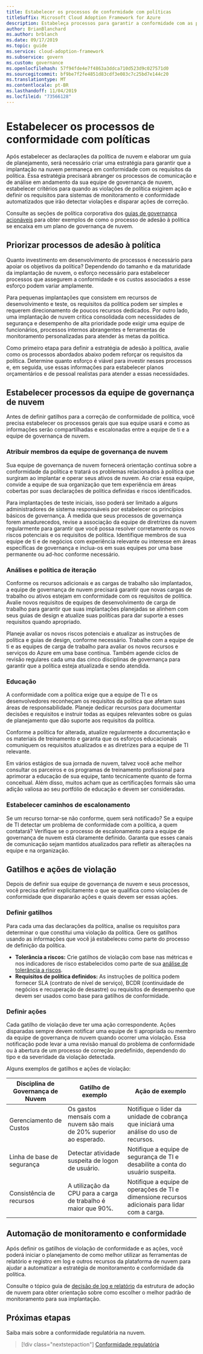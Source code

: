 ```yaml
---
title: Estabelecer os processos de conformidade com políticas
titleSuffix: Microsoft Cloud Adoption Framework for Azure
description: Estabeleça processos para garantir a conformidade com as políticas corporativas.
author: BrianBlanchard
ms.author: brblanch
ms.date: 09/17/2019
ms.topic: guide
ms.service: cloud-adoption-framework
ms.subservice: govern
ms.custom: governance
ms.openlocfilehash: 57f94fde4e7f4863a3ddca710d523d9c027571d0
ms.sourcegitcommit: bf9be7f2fe4851d83cdf3e083c7c25bd7e144c20
ms.translationtype: MT
ms.contentlocale: pt-BR
ms.lasthandoff: 11/04/2019
ms.locfileid: "73566128"
---
```

<!-- markdownlint-disable MD026 -->

# <a name="establish-policy-adherence-processes"></a>Estabelecer os processos de conformidade com políticas

Após estabelecer as declarações da política de nuvem e elaborar um guia de planejamento, será necessário criar uma estratégia para garantir que a implantação na nuvem permaneça em conformidade com os requisitos da política. Essa estratégia precisará abranger os processos de comunicação e de análise em andamento da sua equipe de governança de nuvem, estabelecer critérios para quando as violações de política exigirem ação e definir os requisitos para sistemas de monitoramento e conformidade automatizados que irão detectar violações e disparar ações de correção.

Consulte as seções de política corporativa dos [guias de governança acionáveis](../guides/index.md) para obter exemplos de como o processo de adesão à política se encaixa em um plano de governança de nuvem.

## <a name="prioritize-policy-adherence-processes"></a>Priorizar processos de adesão à política

Quanto investimento em desenvolvimento de processos é necessário para apoiar os objetivos da política? Dependendo do tamanho e da maturidade da implantação de nuvem, o esforço necessário para estabelecer processos que assegurem a conformidade e os custos associados a esse esforço podem variar amplamente.

Para pequenas implantações que consistem em recursos de desenvolvimento e teste, os requisitos da política podem ser simples e requerem direcionamento de poucos recursos dedicados. Por outro lado, uma implantação de nuvem crítica consolidada com necessidades de segurança e desempenho de alta prioridade pode exigir uma equipe de funcionários, processos internos abrangentes e ferramentas de monitoramento personalizadas para atender às metas da política.

Como primeiro etapa para definir a estratégia de adesão à política, avalie como os processos abordados abaixo podem reforçar os requisitos da política. Determine quanto esforço é viável para investir nesses processos e, em seguida, use essas informações para estabelecer planos orçamentários e de pessoal realistas para atender a essas necessidades.

## <a name="establish-cloud-governance-team-processes"></a>Estabelecer processos da equipe de governança de nuvem

Antes de definir gatilhos para a correção de conformidade de política, você precisa estabelecer os processos gerais que sua equipe usará e como as informações serão compartilhadas e escalonadas entre a equipe de ti e a equipe de governança de nuvem.

### <a name="assign-cloud-governance-team-members"></a>Atribuir membros da equipe de governança de nuvem

Sua equipe de governança de nuvem fornecerá orientação contínua sobre a conformidade da política e tratará os problemas relacionados à política que surgiram ao implantar e operar seus ativos de nuvem. Ao criar essa equipe, convide a equipe de sua organização que tem experiência em áreas cobertas por suas declarações de política definidas e riscos identificados.

Para implantações de teste iniciais, isso poderá ser limitado a alguns administradores de sistema responsáveis por estabelecer os princípios básicos de governança. À medida que seus processos de governança forem amadurecedos, revise a associação da equipe de diretrizes da nuvem regularmente para garantir que você possa resolver corretamente os novos riscos potenciais e os requisitos de política. Identifique membros de sua equipe de ti e de negócios com experiência relevante ou interesse em áreas específicas de governança e inclua-os em suas equipes por uma base permanente ou ad-hoc conforme necessário.

### <a name="reviews-and-policy-iteration"></a>Análises e política de iteração

Conforme os recursos adicionais e as cargas de trabalho são implantados, a equipe de governança de nuvem precisará garantir que novas cargas de trabalho ou ativos estejam em conformidade com os requisitos de política. Avalie novos requisitos de equipes de desenvolvimento de carga de trabalho para garantir que suas implantações planejadas se alinhem com seus guias de design e atualize suas políticas para dar suporte a esses requisitos quando apropriado.

Planeje avaliar os novos riscos potenciais e atualizar as instruções de política e guias de design, conforme necessário. Trabalhe com a equipe de ti e as equipes de carga de trabalho para avaliar os novos recursos e serviços do Azure em uma base contínua. Também agende ciclos de revisão regulares cada uma das cinco disciplinas de governança para garantir que a política esteja atualizada e sendo atendida.

### <a name="education"></a>Educação

A conformidade com a política exige que a equipe de TI e os desenvolvedores reconheçam os requisitos da política que afetam suas áreas de responsabilidade. Planeje dedicar recursos para documentar decisões e requisitos e instruir todas as equipes relevantes sobre os guias de planejamento que dão suporte aos requisitos da política.

Conforme a política for alterada, atualize regularmente a documentação e os materiais de treinamento e garanta que os esforços educacionais comuniquem os requisitos atualizados e as diretrizes para a equipe de TI relevante.

Em vários estágios de sua jornada de nuvem, talvez você ache melhor consultar os parceiros e os programas de treinamento profissional para aprimorar a educação de sua equipe, tanto tecnicamente quanto de forma conceitual. Além disso, muitos acham que as certificações formais são uma adição valiosa ao seu portfólio de educação e devem ser consideradas.

### <a name="establish-escalation-paths"></a>Estabelecer caminhos de escalonamento

Se um recurso tornar-se não conforme, quem será notificado? Se a equipe de TI detectar um problema de conformidade com a política, a quem contatará? Verifique se o processo de escalonamento para a equipe de governança de nuvem está claramente definido. Garanta que esses canais de comunicação sejam mantidos atualizados para refletir as alterações na equipe e na organização.

## <a name="violation-triggers-and-actions"></a>Gatilhos e ações de violação

Depois de definir sua equipe de governança de nuvem e seus processos, você precisa definir explicitamente o que se qualifica como violações de conformidade que dispararão ações e quais devem ser essas ações.

### <a name="define-triggers"></a>Definir gatilhos

Para cada uma das declarações da política, analise os requisitos para determinar o que constitui uma violação da política. Gere os gatilhos usando as informações que você já estabeleceu como parte do processo de definição da política.

- **Tolerância a riscos:** Crie gatilhos de violação com base nas métricas e nos indicadores de risco estabelecidos como parte de sua [análise de tolerância a riscos](./risk-tolerance.md).
- **Requisitos de política definidos:** As instruções de política podem fornecer SLA (contrato de nível de serviço), BCDR (continuidade de negócios e recuperação de desastre) ou requisitos de desempenho que devem ser usados como base para gatilhos de conformidade.

### <a name="define-actions"></a>Definir ações

Cada gatilho de violação deve ter uma ação correspondente. Ações disparadas sempre devem notificar uma equipe de ti apropriada ou membro da equipe de governança de nuvem quando ocorrer uma violação. Essa notificação pode levar a uma revisão manual do problema de conformidade ou à abertura de um processo de correção predefinido, dependendo do tipo e da severidade da violação detectada.

Alguns exemplos de gatilhos e ações de violação:

| Disciplina de Governança de Nuvem | Gatilho de exemplo | Ação de exemplo |
|-----------------------------|----------------|---------------|
| Gerenciamento de Custos | Os gastos mensais com a nuvem são mais de 20% superior ao esperado. | Notifique o líder da unidade de cobrança que iniciará uma análise do uso de recursos. |
| Linha de base de segurança | Detectar atividade suspeita de logon de usuário. | Notifique a equipe de segurança de TI e desabilite a conta do usuário suspeita. |
| Consistência de recursos | A utilização da CPU para a carga de trabalho é maior que 90%. | Notifique a equipe de operações de TI e dimensione recursos adicionais para lidar com a carga. |

## <a name="automation-of-monitoring-and-compliance"></a>Automação de monitoramento e conformidade

Após definir os gatilhos de violação de conformidade e as ações, você poderá iniciar o planejamento de como melhor utilizar as ferramentas de relatório e registro em log e outros recursos da plataforma de nuvem para ajudar a automatizar a estratégia de monitoramento e conformidade da política.

Consulte o tópico guia de [decisão de log e relatório](../../decision-guides/logging-and-reporting/index.md) da estrutura de adoção de nuvem para obter orientação sobre como escolher o melhor padrão de monitoramento para sua implantação.

## <a name="next-steps"></a>Próximas etapas

Saiba mais sobre a conformidade regulatória na nuvem.

> [!div class="nextstepaction"]
> [Conformidade regulatória](./regulatory-compliance.md)
